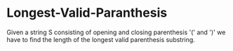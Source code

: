 # Longest-Valid-Paranthesis
Given a string S consisting of opening and closing parenthesis '(' and ')' we have to find the length of the longest valid parenthesis substring.
